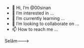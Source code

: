 - 👋 Hi, I’m @00sinan
- 👀 I’m interested in ...
- 🌱 I’m currently learning ...
- 💞️ I’m looking to collaborate on ...
- 📫 How to reach me ...

<!---
00sinan/00sinan is a ✨ special ✨ repository because its `README.md` (this file) appears on your GitHub profile.
You can click the Preview link to take a look at your changes.
--->
Selâm--->
